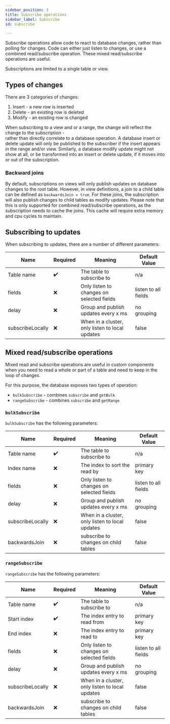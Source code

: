 ```yaml
---
sidebar_position: 3
title: Subscribe operations
sidebar_label: Subscribe
id: subscribe

---
```


Subscribe operations allow code to react to database changes, rather than polling for changes. Code can either 
just listen to changes, or use a combined read/subscribe operation. These mixed read/subscribe operations 
are useful.

Subscriptions are limited to a single table or view. 

## Types of changes

There are 3 categories of changes:
1. Insert - a new row is inserted
2. Delete - an existing row is deleted
3. Modify - an existing row is changed

When subscribing to a view and or a range, the change will reflect the change to the subscription -  
rather than directly correlate to a database operation. A database insert or delete update will only be published to the 
subscriber if the insert appears in the range and/or view. Similarly, a database modify update might not show at all, or 
be transformed into an insert or delete update, if it moves into or out of the subscription.

### Backward joins

By default, subscriptions on views will only publish updates on database changes to the root table. However, in view 
definitions, a join to a child table can be defined as `backwardsJoin = true`. For these joins, the subscription will 
also publish changes to child tables as modify updates. Please note that this is only supported for combined 
read/subscribe operations, as the subscription needs to cache the joins. This cache will require extra memory 
and cpu cycles to maintain. 

## Subscribing to updates

When subscribing to updates, there are a number of different parameters:

| Name             | Required | Meaning                                         | Default Value        |
|------------------|----------|-------------------------------------------------|----------------------|
| Table name       | ✔️       | The table to subscribe to                       | n/a                  |
| fields           | ❌        | Only listen to changes on selected fields       | listen to all fields |
| delay            | ❌        | Group and publish updates every x ms            | no grouping          |
| subscribeLocally | ❌        | When in a cluster, only listen to local updates | false                |


## Mixed read/subscribe operations

Mixed read and subscribe operations are useful in custom components when you need to read a whole or part of a table 
and need to keep in the loop of changes. 

For this purpose, the database exposes two types of operation:

- `bulkSubscribe` - combines `subscribe` and `getBulk`
- `rangeSubscribe` - combines `subscribe` and `getRange`

### `bulkSubscribe`

`bulkSubscribe` has the following parameters:

| Name             | Required | Meaning                                         | Default Value        |
|------------------|----------|-------------------------------------------------|----------------------|
| Table name       | ✔️       | The table to subscribe to                       | n/a                  |
| Index name       | ❌        | The index to sort the read by                   | primary key          |
| fields           | ❌        | Only listen to changes on selected fields       | listen to all fields |
| delay            | ❌        | Group and publish updates every x ms            | no grouping          |
| subscribeLocally | ❌        | When in a cluster, only listen to local updates | false                |
| backwardsJoin    | ❌        | subscribe to changes on child tables            | false                |

### `rangeSubscribe`

`rangeSubscribe` has the following parameters:

| Name             | Required | Meaning                                         | Default Value        |
|------------------|----------|-------------------------------------------------|----------------------|
| Table name       | ✔️       | The table to subscribe to                       | n/a                  |
| Start index      | ✔️       | The index entry to read from                    | primary key          |
| End index        | ❌        | The index entry to read to                      | primary key          |
| fields           | ❌        | Only listen to changes on selected fields       | listen to all fields |
| delay            | ❌        | Group and publish updates every x ms            | no grouping          |
| subscribeLocally | ❌        | When in a cluster, only listen to local updates | false                |
| backwardsJoin    | ❌        | subscribe to changes on child tables            | false                |
